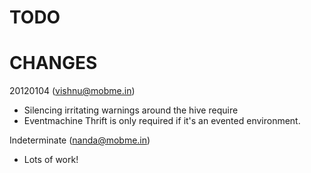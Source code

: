 
# TODO


# CHANGES

20120104 (vishnu@mobme.in)

* Silencing irritating warnings around the hive require
* Eventmachine Thrift is only required if it's an evented environment.

Indeterminate (nanda@mobme.in)

* Lots of work!